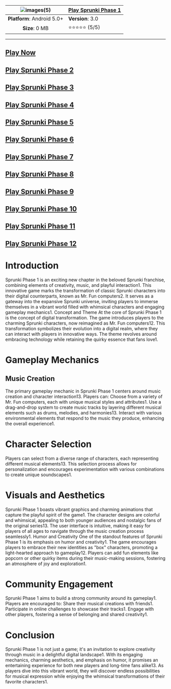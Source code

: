 |![images(5)](https://github.com/user-attachments/assets/03080c9a-96b6-4659-8e21-6f3a780ea389)| [**Play Sprunki Phase 1**](https://modmeme.com/)  |
|:-------------------------------------------------:|-----------------------|
| **Platform**: Android 5.0+                       | **Version**: 3.0     |
| **Size**: 0 MB                                  | ⭐⭐⭐⭐⭐ (5/5) |
---
## [Play Now](https://apkitech.com/)
## [Play Sprunki Phase 2](https://github.com/SprunkiPhase-2)
## [Play Sprunki Phase 3](https://github.com/SprunkiPhase-3)
## [Play Sprunki Phase 4](https://github.com/sprunkin-phase-4)
## [Play Sprunki Phase 5](https://github.com/sprunkin-phase-5)
## [Play Sprunki Phase 6](https://github.com/sprunkin-phase-6)
## [Play Sprunki Phase 7](https://github.com/sprunki-phase-7-online)
## [Play Sprunki Phase 8](https://github.com/sprunkin-fase8)
## [Play Sprunki Phase 9](https://github.com/sprunkin-fase9)
## [Play Sprunki Phase 10](https://github.com/Sprunkin-Phase10)
## [Play Sprunki Phase 11](https://github.com/Sprunkin-Phase11)
## [Play Sprunki Phase 12](https://github.com/Sprunkin-Phase12)



# Introduction
Sprunki Phase 1 is an exciting new chapter in the beloved Sprunki franchise, combining elements of creativity, music, and playful interaction1. This innovative game marks the transformation of classic Sprunki characters into their digital counterparts, known as Mr. Fun computers2. It serves as a gateway into the expansive Sprunki universe, inviting players to immerse themselves in a vibrant world filled with whimsical characters and engaging gameplay mechanics1.
Concept and Theme
At the core of Sprunki Phase 1 is the concept of digital transformation. The game introduces players to the charming Sprunki characters, now reimagined as Mr. Fun computers12. This transformation symbolizes their evolution into a digital realm, where they can interact with players in innovative ways. The theme revolves around embracing technology while retaining the quirky essence that fans love1.
# Gameplay Mechanics
## Music Creation
The primary gameplay mechanic in Sprunki Phase 1 centers around music creation and character interaction13. Players can:
Choose from a variety of Mr. Fun computers, each with unique musical styles and attributes1.
Use a drag-and-drop system to create music tracks by layering different musical elements such as drums, melodies, and harmonies13.
Interact with various environmental elements that respond to the music they produce, enhancing the overall experience1.
# Character Selection
Players can select from a diverse range of characters, each representing different musical elements13. This selection process allows for personalization and encourages experimentation with various combinations to create unique soundscapes1.
# Visuals and Aesthetics
Sprunki Phase 1 boasts vibrant graphics and charming animations that capture the playful spirit of the game1. The character designs are colorful and whimsical, appealing to both younger audiences and nostalgic fans of the original series13. The user interface is intuitive, making it easy for players of all ages to navigate through the music creation process seamlessly1.
Humor and Creativity
One of the standout features of Sprunki Phase 1 is its emphasis on humor and creativity1. The game encourages players to embrace their new identities as "box" characters, promoting a light-hearted approach to gameplay12. Players can add fun elements like popcorn or other quirky items during their music-making sessions, fostering an atmosphere of joy and exploration1.
# Community Engagement
Sprunki Phase 1 aims to build a strong community around its gameplay1. Players are encouraged to:
Share their musical creations with friends1.
Participate in online challenges to showcase their tracks1.
Engage with other players, fostering a sense of belonging and shared creativity1.
# Conclusion
Sprunki Phase 1 is not just a game; it's an invitation to explore creativity through music in a delightful digital landscape1. With its engaging mechanics, charming aesthetics, and emphasis on humor, it promises an entertaining experience for both new players and long-time fans alike13. As players dive into this vibrant world, they will discover endless possibilities for musical expression while enjoying the whimsical transformations of their favorite characters1.


